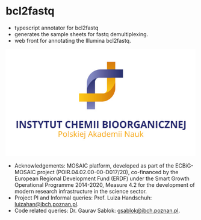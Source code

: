 # bcl2fastq
- typescript annotator for bcl2fastq
- generates the sample sheets for fastq demultiplexing.
- web front for annotating the Illumina bcl2fastq.

![](https://github.com/IBCHgenomic/bcl2fastq/blob/main/sample-files/logo.jpg)

 - Acknowledgements: MOSAIC platform, developed as part of the ECBiG-MOSAIC project (POIR.04.02.00-00-D017/20), co-financed by the European Regional Development Fund (ERDF) under the Smart Growth Operational Programme 2014-2020, Measure 4.2 for the development of modern research infrastructure in the science sector. 
 - Project PI and Informal queries: Prof. Luiza Handschuh: luizahan@ibch.poznan.pl.
 - Code related queries: Dr. Gaurav Sablok: gsablok@ibch.poznan.pl.
